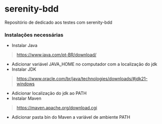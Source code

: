 # serenity-bdd
Repositório de dedicado aos testes com serenity-bdd

### Instalações necessárias
- Instalar Java
> https://www.java.com/pt-BR/download/
- Adicionar variável JAVA_HOME no computador com a localização do jdk
- Instalar JDK
> https://www.oracle.com/br/java/technologies/downloads/#jdk21-windows
- Adicionar localização do jdk ao PATH
- Instalar Maven
> https://maven.apache.org/download.cgi
- Adicionar pasta bin do Maven a variável de ambiente PATH

